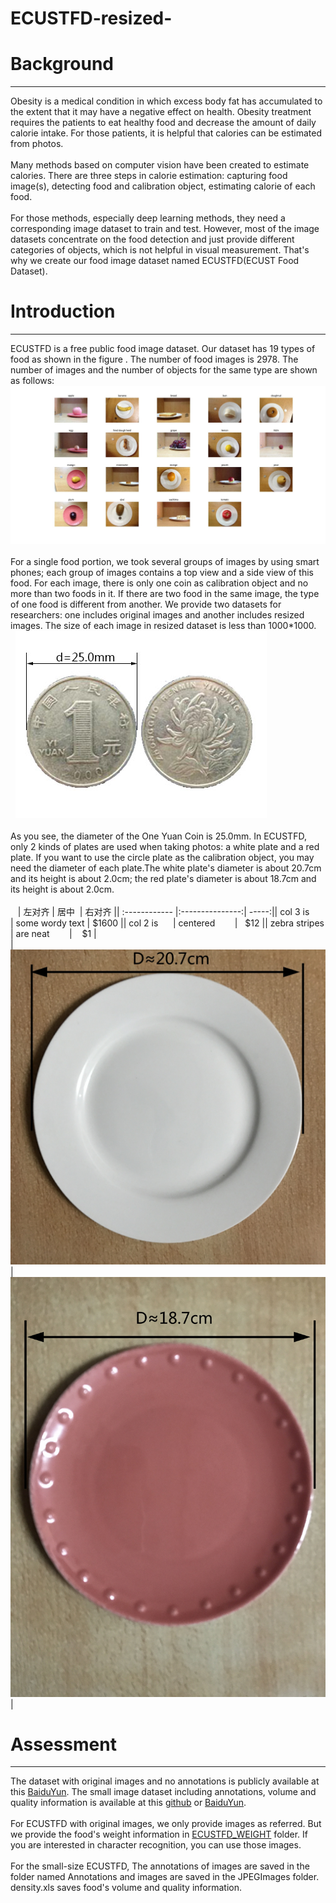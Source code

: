 # ECUSTFD-resized-
# Background
------
Obesity is a medical condition in which excess body fat has accumulated to the extent that it may have a negative effect on health.  Obesity treatment requires the patients to eat healthy food and decrease the amount of daily calorie intake. For those patients, it is helpful that calories can be estimated from photos.<br><br>
    Many methods based on computer vision have been created to estimate calories. There are three steps in calorie estimation: capturing food image(s), detecting food and calibration object, estimating calorie of each food.<br><br>
For those methods, especially deep learning methods, they need a corresponding image dataset to train and test. However, most of the image datasets concentrate on the food detection and just provide different categories of objects, which is not helpful in visual measurement. That's why we create our food image dataset named ECUSTFD(ECUST Food Dataset).
# Introduction
------
ECUSTFD is a free public food image dataset. Our dataset has 19 types of food as shown in the figure . The number of food images is 2978. The number of images and the number of objects for the same type are shown as follows:
![food samples](https://github.com/Liang-yc/images4readme/blob/master/food_sample.jpg)<br><br>
    For a single food portion, we took several groups of images by using smart phones; each group of images contains a top view and a side view of this food. For each image, there is only one coin as calibration object and no more than two foods in it. If there are two food in the same image, the type of one food is different from another. We provide two datasets for researchers: one includes original images and another includes resized images. The size of each image in resized dataset is less than 1000*1000.<br> 
![coin](https://github.com/Liang-yc/images4readme/blob/master/coin%20sides.jpg)<br><br>
    As you see, the diameter of the One Yuan Coin is 25.0mm. In ECUSTFD, only 2 kinds of plates are used when taking photos: a white plate and a red plate. If you want to use the circle plate as the calibration object, you may need the diameter of each plate.The white plate's diameter is about 20.7cm and its height is about 2.0cm; the red plate's diameter is about 18.7cm and its height is about 2.0cm.<br><br>
    | 左对齐 | 居中  | 右对齐 || :------------ |:---------------:| -----:|| col 3 is      | some wordy text | $1600 || col 2 is      | centered        |   $12 || zebra stripes | are neat        |    $1 |
    <br>
|![white plate](https://github.com/Liang-yc/images4readme/blob/master/white_plate.JPG)|![red plate](https://github.com/Liang-yc/images4readme/blob/master/red_plate.JPG)|

# Assessment
---------
The dataset with original images and no annotations is publicly available at this [BaiduYun](http://pan.baidu.com/s/1dF866Ut). The small image dataset including annotations, volume and quality information is available at this [github](https://github.com/Liang-yc/ECUSTFD-resized-) or [BaiduYun](http://pan.baidu.com/s/1o8qDnXC). <br><br>
    For ECUSTFD with original images, we only provide images as referred. But we provide the food's weight information in [ECUSTFD_WEIGHT](http://pan.baidu.com/s/1dF866Ut#list/path=%2Fcalorie%20estimation%2FECUSTFD_origin%2FECUSTFD_WEIGHT&parentPath=%2Fcalorie%20estimation) folder. If you are interested in character recognition, you can use those images. <br><br>
    For the small-size ECUSTFD, The annotations of images are saved in the folder named Annotations and images are saved in the JPEGImages folder. density.xls saves food's volume and quality information.
